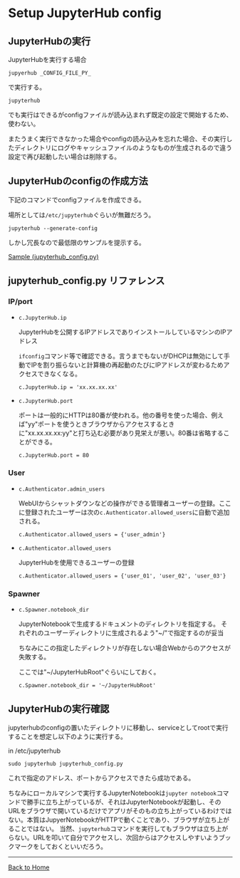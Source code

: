 <!--

This document is written in Markdown.
You can preview on such as VisualStudio Code.
If you want to know more, search with "vscode markdown" or refer to official document https://code.visualstudio.com/Docs/languages/markdown .

-->


# Setup JupyterHub config

## JupyterHubの実行

JupyterHubを実行する場合

```
jupyerhub _CONFIG_FILE_PY_
```

で実行する。

```
jupyterhub
```
でも実行はできるがconfigファイルが読み込まれず既定の設定で開始するため、使わない。

またうまく実行できなかった場合やconfigの読み込みを忘れた場合、その実行したディレクトリにログやキャッシュファイルのようなものが生成されるので違う設定で再び起動したい場合は削除する。

## JupyterHubのconfigの作成方法

下記のコマンドでconfigファイルを作成できる。

場所としては`/etc/jupyterhub`ぐらいが無難だろう。

```
jupyterhub --generate-config
```

しかし冗長なので最低限のサンプルを提示する。

[Sample (jupyterhub_config.py)](../template/jupyterhub_config.py)

## jupyterhub_config.py リファレンス

### IP/port

- `c.JupyterHub.ip`

	JupyterHubを公開するIPアドレスでありインストールしているマシンのIPアドレス

	`ifconfig`コマンド等で確認できる。言うまでもないがDHCPは無効にして手動でIPを割り振らないと計算機の再起動のたびにIPアドレスが変わるためアクセスできなくなる。

	```
	c.JupyterHub.ip = 'xx.xx.xx.xx'
	```

- `c.JupyterHub.port`

	ポートは一般的にHTTPは80番が使われる。他の番号を使った場合、例えば"yy"ポートを使うときブラウザからアクセスするときに"xx.xx.xx.xx:yy"と打ち込む必要があり見栄えが悪い。80番は省略することができる。

	```
	c.JupyterHub.port = 80
	```

### User

- `c.Authenticator.admin_users`

	WebUIからシャットダウンなどの操作ができる管理者ユーザーの登録。ここに登録されたユーザーは次の`c.Authenticator.allowed_users`に自動で追加される。

	```
	c.Authenticator.allowed_users = {'user_admin'}
	```

- `c.Authenticator.allowed_users`

	JupyterHubを使用できるユーザーの登録

	```
	c.Authenticator.allowed_users = {'user_01', 'user_02', 'user_03'}
	```

### Spawner

- `c.Spawner.notebook_dir`

	JupyterNotebookで生成するドキュメントのディレクトリを指定する。
	それぞれのユーザーディレクトリに生成されるよう"~/"で指定するのが妥当

	ちなみにこの指定したディレクトリが存在しない場合Webからのアクセスが失敗する。

	ここでは"~/JupyterHubRoot"ぐらいにしておく。

	```
	c.Spawner.notebook_dir = '~/JupyterHubRoot'
	```


## JupyterHubの実行確認

jupyterhubのconfigの置いたディレクトリに移動し、serviceとしてrootで実行することを想定し以下のように実行する。

in /etc/jupyterhub
```
sudo jupyterhub jupyterhub_config.py
```

これで指定のアドレス、ポートからアクセスできたら成功である。

ちなみにローカルマシンで実行するJupyterNotebookは`jupyter notebook`コマンドで勝手に立ち上がっているが、それはJupyterNotebookが起動し、そのURLをブラウザで開いているだけでアプリがそのもの立ち上がっているわけではない。本質はJupyerNotebookがHTTPで動くことであり、ブラウザが立ち上がることではない。
当然、`jupyterhub`コマンドを実行してもブラウザは立ち上がらない。URLを叩いて自分でアクセスし、次回からはアクセスしやすいようブックマークをしておくといいだろう。

---
[Back to Home](../readme.md)

<!-- Written by Croyfet in 2022-->
